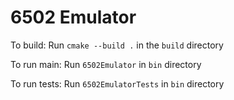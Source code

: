 # 6502 Emulator

To build:
Run `cmake --build .` in the `build` directory

To run main:
Run `6502Emulator` in `bin` directory

To run tests:
Run `6502EmulatorTests` in `bin` directory

